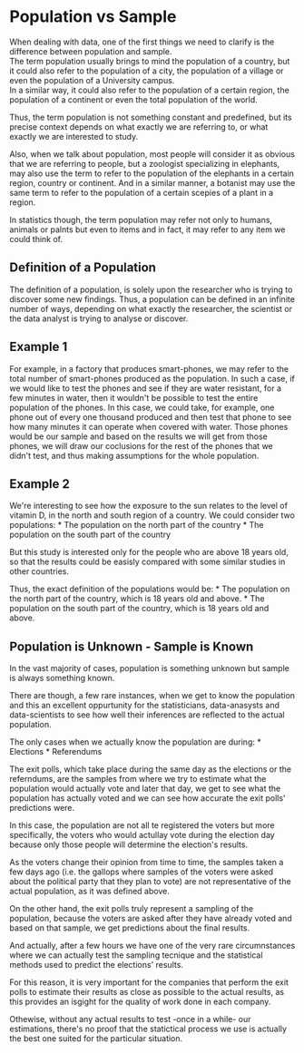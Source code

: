 # Population vs Sample

When dealing with data, one of the first things we need to clarify is the difference between population and sample.  
The term population usually brings to mind the population of a country, but it could also refer to the population of a city, the population of a village or even the population of a University campus.  
In a similar way, it could also refer to the population of a certain region, the population of a continent or even the total population of the world.  

Thus, the term population is not something constant and predefined, but its precise context depends on what exactly we are referring to, or what exactly we are interested to study. 


Also, when we talk about population, most people will consider it as obvious that we are referring to people, but a zoologist specializing in elephants, may also use the term to refer to the population of the elephants in a certain region, country or continent. And in a similar manner, a botanist may use the same term to refer to the population of a certain scepies of a plant in a region.

In statistics though, the term population may refer not only to humans, animals or palnts but even to items and in fact, it may refer to any item we could think of.

## Definition of a Population

The definition of a population, is solely upon the researcher who is trying to discover some new findings. Thus, a population can be defined in an infinite number of ways, depending on what exactly the researcher, the scientist or the data analyst is trying to analyse or discover.

## Example 1

For example, in a factory that produces smart-phones, we may refer to the total number of smart-phones produced as the population. In such a case, if we would like to test the phones and see if they are water resistant, for a few minutes in water, then it wouldn't be possible to test the entire population of the phones. In this case, we could take, for example, one phone out of every one thousand produced and then test that phone to see how many minutes it can operate when covered with water. Those phones would be our sample and based on the results we will get from those phones, we will draw our coclusions for the rest of the phones that we didn't test, and thus making assumptions for the whole population.

## Example 2

We're interesting to see how the exposure to the sun relates to the level of vitamin D, in the north and south region of a country. We could consider two populations:
	* The population on the north part of the country
	* The population on the south part of the country

But this study is interested only for the people who are above 18 years old, so that the results could be easisly compared with some similar studies in other countries.

Thus, the exact definition of the populations would be:
	* The population on the north part of the country, which is 18 years old and above.
	* The population on the south part of the country, which is 18 years old and above.

## Population is Unknown - Sample is Known

In the vast majority of cases, population is something unknown but sample is always something known. 

There are though, a few rare instances, when we get to know the population and this an excellent oppurtunity for the statisticians, data-anasysts and data-scientists to see how well their inferences are reflected to the actual population.

The only cases when we actually know the population are during:
	* Elections
	* Referendums

The exit polls, which take place during the same day as the elections or the referndums, are the samples from where we try to estimate what the population would actually vote and later that day, we get to see what the population has actually voted and we can see how accurate the exit polls' predictions were.

In this case, the population are not all te registered the voters but more specifically, the voters who would actullay vote during the election day because only those people will determine the election's results.

As the voters change their opinion from time to time, the samples taken a few days ago (i.e. the gallops where samples of the voters were asked about the political party that they plan to vote) are not representative of the actual population, as it was defined above.

On the other hand, the exit polls truly represent a sampling of the population, because the voters are asked after they have already voted and based on that sample, we get predictions about the final results.

And actually, after a few hours we have one of the very rare circumnstances where we can actually test the sampling tecnique and the statistical methods used to predict the elections' results.

For this reason, it is very important for the companies that perform the exit polls to estimate their results as close as possible to the actual results, as this provides an isgight for the quality of work done in each company.  

Othewise, without any actual results to test -once in a while- our estimations, there's no proof that the statictical process we use is actually the best one suited for the particular situation.

